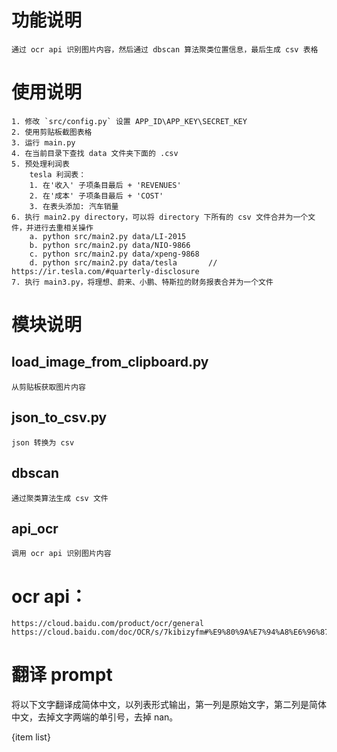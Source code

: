 # 功能说明
    通过 ocr api 识别图片内容，然后通过 dbscan 算法聚类位置信息，最后生成 csv 表格
# 使用说明
    1. 修改 `src/config.py` 设置 APP_ID\APP_KEY\SECRET_KEY
    2. 使用剪贴板截图表格
    3. 运行 main.py
    4. 在当前目录下查找 data 文件夹下面的 .csv
    5. 预处理利润表
        tesla 利润表：
        1. 在'收入' 子项条目最后 + 'REVENUES'
        2. 在'成本' 子项条目最后 + 'COST'
        3. 在表头添加: 汽车销量
    6. 执行 main2.py directory，可以将 directory 下所有的 csv 文件合并为一个文件，并进行去重相关操作
        a. python src/main2.py data/LI-2015
        b. python src/main2.py data/NIO-9866
        c. python src/main2.py data/xpeng-9868
        d. python src/main2.py data/tesla       // https://ir.tesla.com/#quarterly-disclosure
    7. 执行 main3.py，将理想、蔚来、小鹏、特斯拉的财务报表合并为一个文件
# 模块说明
## load_image_from_clipboard.py
    从剪贴板获取图片内容
## json_to_csv.py
    json 转换为 csv
## dbscan
    通过聚类算法生成 csv 文件
## api_ocr
    调用 ocr api 识别图片内容

# ocr api：
    https://cloud.baidu.com/product/ocr/general
    https://cloud.baidu.com/doc/OCR/s/7kibizyfm#%E9%80%9A%E7%94%A8%E6%96%87%E5%AD%97%E8%AF%86%E5%88%AB%EF%BC%88%E6%A0%87%E5%87%86%E7%89%88%EF%BC%89


# 翻译 prompt
将以下文字翻译成简体中文，以列表形式输出，第一列是原始文字，第二列是简体中文，去掉文字两端的单引号，去掉 nan。

{item list}